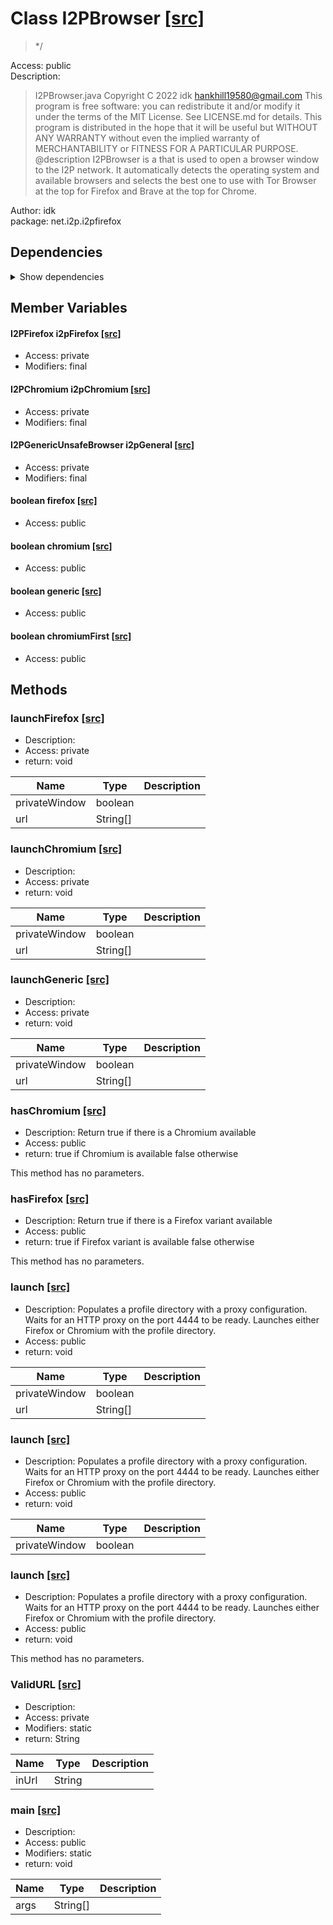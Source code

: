 # Class I2PBrowser [[src]](src/java/net/i2p/i2pfirefox/I2PBrowser.java)  

 > */  

Access: public  
Description:  
 > I2PBrowser.java Copyright C 2022 idk <hankhill19580@gmail.com> This program is free software: you can redistribute it and/or modify it under the terms of the MIT License. See LICENSE.md for details. This program is distributed in the hope that it will be useful but WITHOUT ANY WARRANTY without even the implied warranty of MERCHANTABILITY or FITNESS FOR A PARTICULAR PURPOSE. @description I2PBrowser is a that is used to open a browser window to the I2P network. It automatically detects the operating system and available browsers and selects the best one to use with Tor Browser at the top for Firefox and Brave at the top for Chrome.  

Author: idk   
package: net.i2p.i2pfirefox  

## Dependencies

<details>  
  <summary>  
    Show dependencies  
  </summary>  
  <ul>  
<li>java.util.ArrayList</li>
  </ul>  
</details>  

## Member Variables

####  I2PFirefox i2pFirefox  [[src]](src/java/net/i2p/i2pfirefox/I2PBrowser.java#L)

 >   

+ Access: private  
+ Modifiers: final 

####  I2PChromium i2pChromium  [[src]](src/java/net/i2p/i2pfirefox/I2PBrowser.java#L)

 >   

+ Access: private  
+ Modifiers: final 

####  I2PGenericUnsafeBrowser i2pGeneral  [[src]](src/java/net/i2p/i2pfirefox/I2PBrowser.java#L)

 >   

+ Access: private  
+ Modifiers: final 

####  boolean firefox  [[src]](src/java/net/i2p/i2pfirefox/I2PBrowser.java#L)

 >   

+ Access: public  

####  boolean chromium  [[src]](src/java/net/i2p/i2pfirefox/I2PBrowser.java#L)

 >   

+ Access: public  

####  boolean generic  [[src]](src/java/net/i2p/i2pfirefox/I2PBrowser.java#L)

 >   

+ Access: public  

####  boolean chromiumFirst  [[src]](src/java/net/i2p/i2pfirefox/I2PBrowser.java#L)

 >   

+ Access: public  

## Methods

### launchFirefox [[src]](src/java/net/i2p/i2pfirefox/I2PBrowser.java#L32)

+ Description:   
+ Access: private  
+ return: void  

| Name | Type | Description |  
| ----- | ----- | ----- |  
| privateWindow | boolean |  |  
| url | String[] |  |  


### launchChromium [[src]](src/java/net/i2p/i2pfirefox/I2PBrowser.java#L36)

+ Description:   
+ Access: private  
+ return: void  

| Name | Type | Description |  
| ----- | ----- | ----- |  
| privateWindow | boolean |  |  
| url | String[] |  |  


### launchGeneric [[src]](src/java/net/i2p/i2pfirefox/I2PBrowser.java#L40)

+ Description:   
+ Access: private  
+ return: void  

| Name | Type | Description |  
| ----- | ----- | ----- |  
| privateWindow | boolean |  |  
| url | String[] |  |  


### hasChromium [[src]](src/java/net/i2p/i2pfirefox/I2PBrowser.java#L69)

+ Description: Return true if there is a Chromium available   
+ Access: public  
+ return: true if Chromium is available false otherwise   

This method has no parameters.  


### hasFirefox [[src]](src/java/net/i2p/i2pfirefox/I2PBrowser.java#L86)

+ Description: Return true if there is a Firefox variant available   
+ Access: public  
+ return: true if Firefox variant is available false otherwise   

This method has no parameters.  


### launch [[src]](src/java/net/i2p/i2pfirefox/I2PBrowser.java#L105)

+ Description: Populates a profile directory with a proxy configuration. Waits for an HTTP proxy on the port 4444 to be ready. Launches either Firefox or Chromium with the profile directory.   
+ Access: public  
+ return: void  

| Name | Type | Description |  
| ----- | ----- | ----- |  
| privateWindow | boolean |  |  
| url | String[] |  |  


### launch [[src]](src/java/net/i2p/i2pfirefox/I2PBrowser.java#L146)

+ Description: Populates a profile directory with a proxy configuration. Waits for an HTTP proxy on the port 4444 to be ready. Launches either Firefox or Chromium with the profile directory.   
+ Access: public  
+ return: void  

| Name | Type | Description |  
| ----- | ----- | ----- |  
| privateWindow | boolean |  |  


### launch [[src]](src/java/net/i2p/i2pfirefox/I2PBrowser.java#L157)

+ Description: Populates a profile directory with a proxy configuration. Waits for an HTTP proxy on the port 4444 to be ready. Launches either Firefox or Chromium with the profile directory.   
+ Access: public  
+ return: void  

This method has no parameters.  


### ValidURL [[src]](src/java/net/i2p/i2pfirefox/I2PBrowser.java#L161)

+ Description:   
+ Access: private  
+ Modifiers: static 
+ return: String  

| Name | Type | Description |  
| ----- | ----- | ----- |  
| inUrl | String |  |  


### main [[src]](src/java/net/i2p/i2pfirefox/I2PBrowser.java#L171)

+ Description:   
+ Access: public  
+ Modifiers: static 
+ return: void  

| Name | Type | Description |  
| ----- | ----- | ----- |  
| args | String[] |  |  


